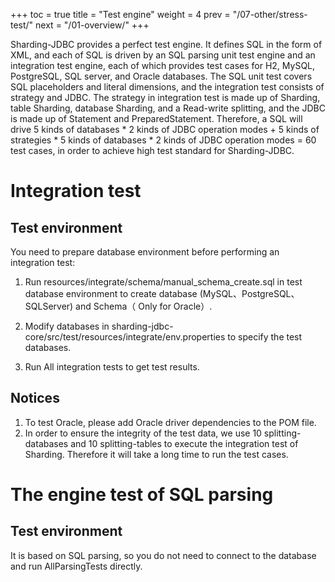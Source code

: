 +++
toc = true
title = "Test engine"
weight = 4
prev = "/07-other/stress-test/"
next = "/01-overview/"
+++

Sharding-JDBC provides a perfect test engine. It defines SQL in the form of XML, and each of SQL is driven by an SQL parsing unit test engine and an integration test engine, each of which provides test cases for H2, MySQL, PostgreSQL, SQL server, and Oracle databases.
The SQL unit test covers SQL placeholders and literal dimensions, and the integration test consists of strategy and JDBC. The strategy in integration test is made up of Sharding, table Sharding, database Sharding, and a Read-write splitting, and the JDBC is made up of Statement and PreparedStatement.
Therefore, a SQL will drive 5 kinds of databases * 2 kinds of JDBC operation modes + 5 kinds of strategies * 5 kinds of databases * 2 kinds of JDBC operation modes = 60 test cases, in order to achieve high test standard for Sharding-JDBC.

# Integration test

## Test environment

You need to prepare database environment before performing an integration test:

1. Run resources/integrate/schema/manual_schema_create.sql in test database environment to create database (MySQL、PostgreSQL、SQLServer) and Schema（ Only for Oracle）.

1. Modify databases in sharding-jdbc-core/src/test/resources/integrate/env.properties to specify the test databases.

1. Run All integration tests to get test results.

## Notices

1. To test Oracle, please add Oracle driver dependencies to the POM file.
1. In order to ensure the integrity of the test data, we use 10 splitting-databases and 10 splitting-tables to execute the integration test of Sharding. Therefore it will take a long time to run the test cases.

# The engine test of SQL parsing

## Test environment

It is based on SQL parsing, so you do not need to connect to the database and run AllParsingTests directly.

